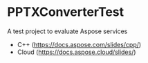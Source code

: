 # PPTXConverterTest
A test project to evaluate Aspose services

 - C++ (https://docs.aspose.com/slides/cpp/)
 - Cloud (https://docs.aspose.cloud/slides/)
